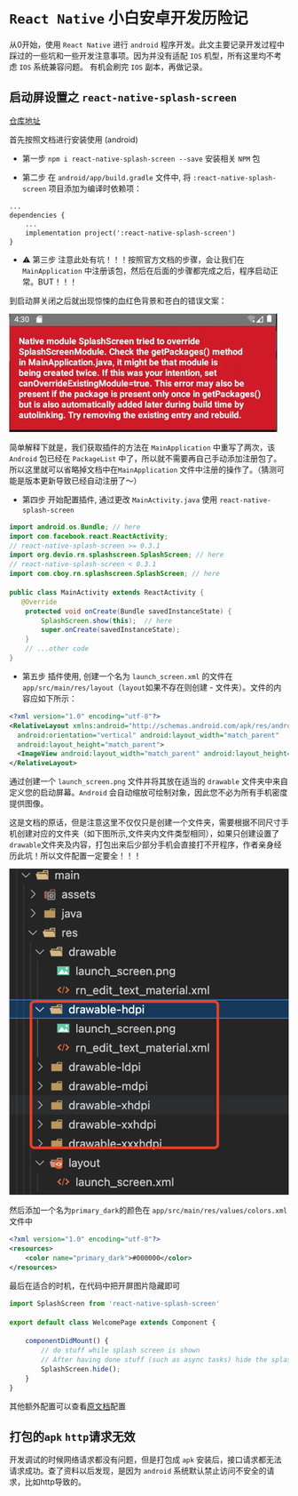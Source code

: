 # `React Native` 小白安卓开发历险记

从0开始，使用 `React Native` 进行 `android` 程序开发。此文主要记录开发过程中踩过的一些坑和一些开发注意事项。因为并没有适配 `IOS` 机型，所有这里均不考虑 `IOS` 系统兼容问题。
有机会刷完 `IOS` 副本，再做记录。

## 启动屏设置之 `react-native-splash-screen`

[仓库地址](https://github.com/crazycodeboy/react-native-splash-screen)

首先按照文档进行安装使用 (android)

- 第一步 `npm i react-native-splash-screen --save` 安装相关 `NPM` 包

- 第二步 在 `android/app/build.gradle` 文件中, 将 `:react-native-splash-screen` 项目添加为编译时依赖项：
  
```
...
dependencies {
    ...
    implementation project(':react-native-splash-screen')
}
```

- ⚠️ 第三步 注意此处有坑！！！按照官方文档的步骤，会让我们在 `MainApplication` 中注册该包，然后在后面的步骤都完成之后，程序启动正常。BUT！！！

到启动屏关闭之后就出现惊悚的血红色背景和苍白的错误文案：

![img](./images/rn-android-1.webp)

简单解释下就是，我们获取插件的方法在 `MainApplication` 中重写了两次，该 `Android` 包已经在 `PackageList` 中了，所以就不需要再自己手动添加注册包了。所以这里就可以省略掉文档中在`MainApplication` 文件中注册的操作了。（猜测可能是版本更新导致已经自动注册了～）

- 第四步 开始配置插件, 通过更改 `MainActivity.java` 使用 `react-native-splash-screen`
  
``` java
import android.os.Bundle; // here
import com.facebook.react.ReactActivity;
// react-native-splash-screen >= 0.3.1
import org.devio.rn.splashscreen.SplashScreen; // here
// react-native-splash-screen < 0.3.1
import com.cboy.rn.splashscreen.SplashScreen; // here

public class MainActivity extends ReactActivity {
   @Override
    protected void onCreate(Bundle savedInstanceState) {
        SplashScreen.show(this);  // here
        super.onCreate(savedInstanceState);
    }
    // ...other code
}
```

- 第五步 插件使用, 创建一个名为 `launch_screen.xml` 的文件在 `app/src/main/res/layout`（`layout`如果不存在则创建 - 文件夹）。文件的内容应如下所示：
  
``` xml
<?xml version="1.0" encoding="utf-8"?>
<RelativeLayout xmlns:android="http://schemas.android.com/apk/res/android"
  android:orientation="vertical" android:layout_width="match_parent"
  android:layout_height="match_parent">
  <ImageView android:layout_width="match_parent" android:layout_height="match_parent" android:src="@drawable/launch_screen" android:scaleType="centerCrop" />
</RelativeLayout>
```

通过创建一个 `launch_screen.png` 文件并将其放在适当的 `drawable` 文件夹中来自定义您的启动屏幕。`Android` 会自动缩放可绘制对象，因此您不必为所有手机密度提供图像。

这是文档的原话，但是注意这里不仅仅只是创建一个文件夹，需要根据不同尺寸手机创建对应的文件夹（如下图所示,文件夹内文件类型相同），如果只创建设置了 `drawable`文件夹及内容，打包出来后少部分手机会直接打不开程序，作者亲身经历此坑！所以文件配置一定要全！！！

![img](./images/rn-android-2.png)

然后添加一个名为`primary_dark`的颜色在 `app/src/main/res/values/colors.xml` 文件中

``` xml
<?xml version="1.0" encoding="utf-8"?>
<resources>
    <color name="primary_dark">#000000</color>
</resources>
```

最后在适合的时机，在代码中把开屏图片隐藏即可

``` js
import SplashScreen from 'react-native-splash-screen'

export default class WelcomePage extends Component {

    componentDidMount() {
    	// do stuff while splash screen is shown
        // After having done stuff (such as async tasks) hide the splash screen
        SplashScreen.hide();
    }
}
```

其他额外配置可以查看[原文档](https://github.com/crazycodeboy/react-native-splash-screen)配置


## 打包的`apk` `http`请求无效

开发调试的时候网络请求都没有问题，但是打包成 `apk` 安装后，接口请求都无法请求成功。查了资料以后发现，是因为 `android` 系统默认禁止访问不安全的请求，比如http导致的。
